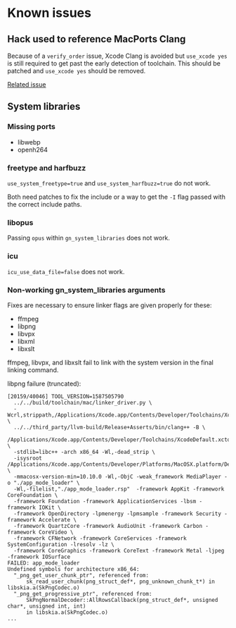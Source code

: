 # Known issues

## Hack used to reference MacPorts Clang

Because of a `verify_order` issue, Xcode Clang is avoided but `use_xcode yes` is still required to
get past the early detection of toolchain. This should be patched and `use_xcode yes` should be
removed.

[Related issue](https://bugs.chromium.org/p/chromium/issues/detail?id=653337)

## System libraries

### Missing ports

- libwebp
- openh264

### freetype and harfbuzz

`use_system_freetype=true` and `use_system_harfbuzz=true` do not work.

Both need patches to fix the include or a way to get the `-I` flag passed with the correct include
paths.

### libopus

Passing `opus` within `gn_system_libraries` does not work.

### icu

`icu_use_data_file=false` does not work.

### Non-working gn_system_libraries arguments

Fixes are necessary to ensure linker flags are given properly for these:

- ffmpeg
- libpng
- libvpx
- libxml
- libxslt

ffmpeg, libvpx, and libxslt fail to link with the system version in the final linking command.

libpng failure (truncated):

```plain
[20159/40046] TOOL_VERSION=1587505790
  ../../build/toolchain/mac/linker_driver.py \
  -Wcrl,strippath,/Applications/Xcode.app/Contents/Developer/Toolchains/XcodeDefault.xctoolchain/usr/bin/strip \
  ../../third_party/llvm-build/Release+Asserts/bin/clang++ -B \
  /Applications/Xcode.app/Contents/Developer/Toolchains/XcodeDefault.xctoolchain/usr/bin/ \
  -stdlib=libc++ -arch x86_64 -Wl,-dead_strip \
  -isysroot /Applications/Xcode.app/Contents/Developer/Platforms/MacOSX.platform/Developer/SDKs/MacOSX10.15.sdk \
  -mmacosx-version-min=10.10.0 -Wl,-ObjC -weak_framework MediaPlayer -o "./app_mode_loader" \
  -Wl,-filelist,"./app_mode_loader.rsp"  -framework AppKit -framework CoreFoundation \
  -framework Foundation -framework ApplicationServices -lbsm -framework IOKit \
  -framework OpenDirectory -lpmenergy -lpmsample -framework Security -framework Accelerate \
  -framework QuartzCore -framework AudioUnit -framework Carbon -framework CoreVideo \
  -framework CFNetwork -framework CoreServices -framework SystemConfiguration -lresolv -lz \
  -framework CoreGraphics -framework CoreText -framework Metal -ljpeg -framework IOSurface
FAILED: app_mode_loader
Undefined symbols for architecture x86_64:
  "_png_get_user_chunk_ptr", referenced from:
      sk_read_user_chunk(png_struct_def*, png_unknown_chunk_t*) in libskia.a(SkPngCodec.o)
  "_png_get_progressive_ptr", referenced from:
      SkPngNormalDecoder::AllRowsCallback(png_struct_def*, unsigned char*, unsigned int, int)
      in libskia.a(SkPngCodec.o)
...
```
